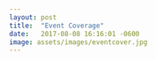 ```yaml
---
layout: post
title:  "Event Coverage"
date:   2017-08-08 16:16:01 -0600
image: assets/images/eventcover.jpg
---
```

